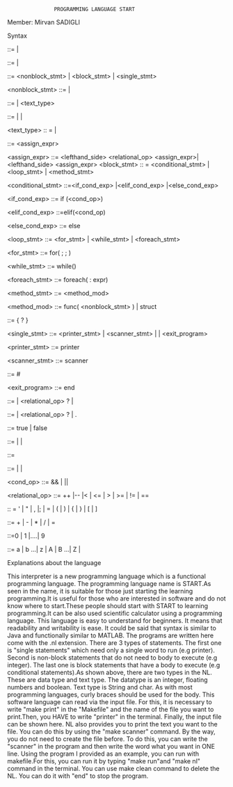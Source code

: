                    PROGRAMMING LANGUAGE START

Member: Mirvan SADIGLI

Syntax

 <program> ::= <stmt> | <stmts>

 <stmts> ::= <stmts> <stmt> | <stmt>

<stmt> ::=  <nonblock_stmt> | <block_stmt> | <single_stmt>

<nonblock_stmt> ::=  <types> | <expr>

<types> ::= <datatypes> | <text_type>

<datatype> ::= <int> | <float> | <boolean>

<text_type> :: = <String> | <char>

<expr> ::= <assign_expr>

<assign_expr> ::= <lefthand_side> <relational_op> <assign_expr>|
<lefthand_side> <op> <assign_expr>
<block_stmt> :: = <conditional_stmt> | <loop_stmt> | <method_stmt>

<conditional_stmt> ::=<if_cond_exp> |<elif_cond_exp> |<else_cond_exp>

 <if_cond_exp> ::= if (<cond_op>) <body> 

<elif_cond_exp> ::=elif(<cond_op) <body>

<else_cond_exp> ::= else <body>

<loop_stmt> ::= <for_stmt> | <while_stmt> | <foreach_stmt>

<for_stmt> ::= for( <expr> ; <expr> ; <expr>)  <body>

<while_stmt> ::= while(<expr>)  <body>

<foreach_stmt> ::= foreach(<expr> : expr)  <body>

<method_stmt> ::=  <method_mod>  <body>

<method_mod> ::= func( <nonblock_stmt> ) <body> | struct <body>

<body> ::= { <stmt> ? }

<single_stmt> ::= <printer_stmt> | <scanner_stmt> | <comment>|
<exit_program>

<printer_stmt> ::= printer

<scanner_stmt> ::= scanner

<comment> ::= #

<exit_program> ::= end

<int> ::= <int> <op> <int> | <int> <relational_op> <int>? | <digit>

<float> ::= <float> <op> <float> | <float> <relational_op> <floatt>? | <int>.<digit>

<boolean> ::= true | false 

<String> ::=<letter> | <digit> | <symbol>

<char> ::=<charachter>

<charachter> ::=<letter> | <digit> | <symbol>

<cond_op> ::=<expr> && <expr> | <expr> || <expr> 

<relational_op>  ::= ++ |-- |< | <= | > | >= | != | ==

<symbol> :: =  ' | " | , |; | = | ( | ) | { | } | [ | ]

<op> ::= + | - | * | / | =

<digit> ::=0 | 1 |....| 9

<letter> ::= a | b ...| z | A | B ...| Z |






Explanations about the language

This interpreter is a new programming language which is a functional programming language. The programming language name is START.As seen in the name, it is suitable for those just starting the learning programming.It is useful for those who are interested in software and do not know where to start.These people should start with START to learning programming.It can be also used scientific calculator using a programming language. This language is easy to understand for beginners. It means that readability and writability is ease. It could be said that syntax is similar to Java and functionally similar to MATLAB. The programs are written here come with the .nl extension.
There are 3 types of statements. The first one is "single statements" which need only a single word to run (e.g printer).  Second is non-block statements that do not need to body to execute (e.g integer). The last one is block statements that have a body to execute (e.g conditional statements).As shown above, there are two types in the NL. These are data type and text type. The datatype is an integer, floating numbers and boolean. Text type is String and char. As with most programming languages, curly braces should be used for the body.
This software language can read via the input file. For this, it is necessary to write "make print" in the "Makefile" and the name of the file you want to print.Then, you HAVE to write "printer" in the terminal. Finally, the input file can be shown here. NL also provides you to print the text you want to the file. You can do this by using the "make scanner" command. By the way, you do not need to create the file before. To do this, you can write the "scanner" in the program and then write the word what you want in ONE line. Using the program I provided as an example, you can run with makefile.For this, you can run it by typing "make run"and "make nl" command in the terminal. You can use make clean command to delete the NL. You can do it with "end" to stop the program.
